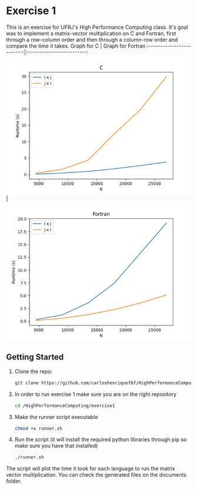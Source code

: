 # Exercise 1
This is an exercise for UFRJ's High Performance Computing class. It's goal was to implement a matrix-vector multiplication on C and Fortran, first through a row-column order and then through a column-row order and compare the time it takes.
Graph for C             |  Graph for Fortran
:-------------------------:|:-------------------------:
![](exercise1/documents/c/images/graph.png)  |  ![](exercise1/documents/fortran/images/graph.png)

## Getting Started

1. Clone the repo:

   ```sh
   git clone https://github.com/carloshenriquefbf/HighPerformanceComputing.git
   ```
2. In order to run exercise 1 make sure you are on the right repository

   ```sh
   cd /HighPerformanceComputing/exercise1
   ```
3. Make the runner script executable

   ```sh
   chmod +x runner.sh
   ```
4. Run the script (it will install the required python libraries through pip so make sure you have that installed)

    ```sh
   ./runner.sh
   ```
The script will plot the time it took for each language to run the matrix vector multiplication. You can check the generated files on the documents folder.
